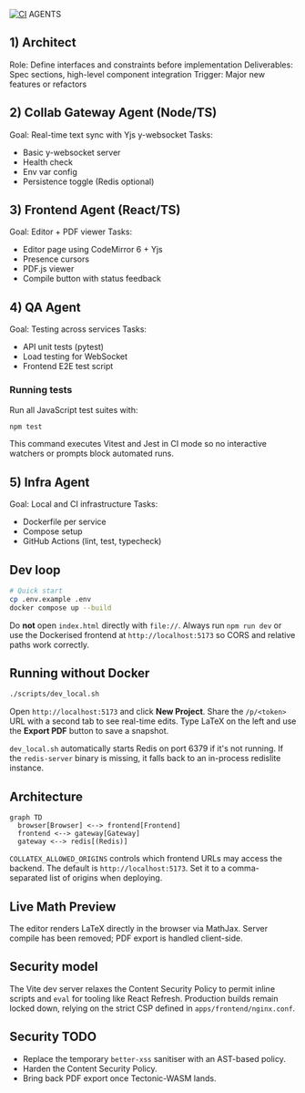 [![CI](https://github.com/ikanher/collatex/actions/workflows/ci.yaml/badge.svg)](https://github.com/ikanher/collatex/actions/workflows/ci.yaml)
AGENTS

## 1) Architect
Role: Define interfaces and constraints before implementation
Deliverables: Spec sections, high-level component integration
Trigger: Major new features or refactors

## 2) Collab Gateway Agent (Node/TS)
Goal: Real-time text sync with Yjs y-websocket
Tasks:
- Basic y-websocket server
- Health check
- Env var config
- Persistence toggle (Redis optional)

## 3) Frontend Agent (React/TS)
Goal: Editor + PDF viewer
Tasks:
- Editor page using CodeMirror 6 + Yjs
- Presence cursors
- PDF.js viewer
- Compile button with status feedback

## 4) QA Agent
Goal: Testing across services
Tasks:
- API unit tests (pytest)
- Load testing for WebSocket
- Frontend E2E test script

### Running tests

Run all JavaScript test suites with:

```bash
npm test
```

This command executes Vitest and Jest in CI mode so no interactive watchers or prompts block automated runs.

## 5) Infra Agent
Goal: Local and CI infrastructure
Tasks:
- Dockerfile per service
- Compose setup
- GitHub Actions (lint, test, typecheck)

## Dev loop
```bash
# Quick start
cp .env.example .env
docker compose up --build
```
Do **not** open `index.html` directly with `file://`. Always run `npm run dev` or
use the Dockerised frontend at `http://localhost:5173` so CORS and relative paths
work correctly.

## Running without Docker

```bash
./scripts/dev_local.sh
```

Open `http://localhost:5173` and click **New Project**. Share the `/p/<token>`
URL with a second tab to see real-time edits. Type LaTeX on the left and use
the **Export PDF** button to save a snapshot.

`dev_local.sh` automatically starts Redis on port 6379 if it's not running. If
the `redis-server` binary is missing, it falls back to an in-process redislite
instance.

## Architecture
```mermaid
graph TD
  browser[Browser] <--> frontend[Frontend]
  frontend <--> gateway[Gateway]
  gateway <--> redis[(Redis)]
```

`COLLATEX_ALLOWED_ORIGINS` controls which frontend URLs may access the backend.
The default is `http://localhost:5173`. Set it to a comma-separated list of
origins when deploying.

## Live Math Preview
The editor renders LaTeX directly in the browser via MathJax. Server compile has been removed; PDF export is handled client-side.

## Security model
The Vite dev server relaxes the Content Security Policy to permit inline scripts and `eval` for tooling like React Refresh. Production builds remain locked down, relying on the strict CSP defined in `apps/frontend/nginx.conf`.

## Security TODO
- Replace the temporary `better-xss` sanitiser with an AST-based policy.
- Harden the Content Security Policy.
- Bring back PDF export once Tectonic-WASM lands.
